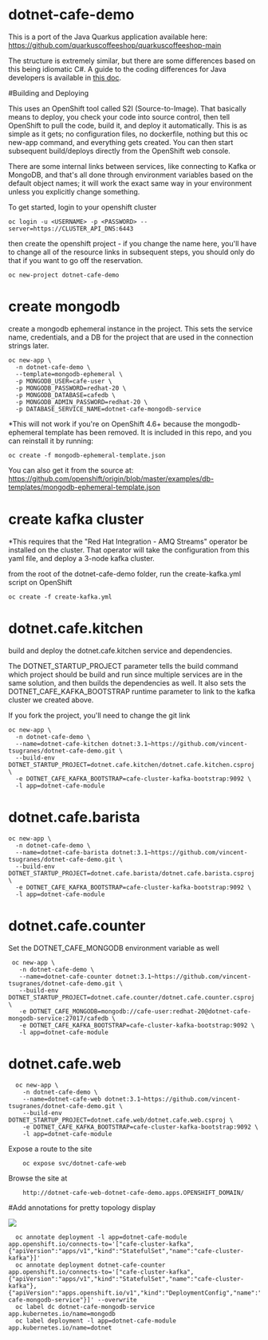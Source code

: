 # dotnet-cafe-demo

This is a port of the Java Quarkus application available here:
https://github.com/quarkuscoffeeshop/quarkuscoffeeshop-main

The structure is extremely similar, but there are some differences based on this being idiomatic C#. A guide to the coding differences for Java developers is available in [this doc](JAVA.md).


#Building and Deploying

This uses an OpenShift tool called S2I (Source-to-Image). That basically means to deploy, you check your code into source control, then tell OpenShift to pull the code, build it, and deploy it automatically. This is as simple as it gets; no configuration files, no dockerfile, nothing but this oc new-app command, and everything gets created. You can then start subsequent build/deploys directly from the OpenShift web console.

There are some internal links between services, like connecting to Kafka or MongoDB, and that's all done through environment variables based on the default object names; it will work the exact same way in your environment unless you explicitly change something.



To get started, login to your openshift cluster

    oc login -u <USERNAME> -p <PASSWORD> --server=https://CLUSTER_API_DNS:6443

then create the openshift project - if you change the name here, you'll have to change all of the resource links in subsequent steps, you should only do that if you want to go off the reservation.
    
    oc new-project dotnet-cafe-demo

# create mongodb
create a mongodb ephemeral instance in the project. This sets the service name, credentials, and a DB for the project that are used in the connection strings later.

    oc new-app \
      -n dotnet-cafe-demo \
      --template=mongodb-ephemeral \
      -p MONGODB_USER=cafe-user \
      -p MONGODB_PASSWORD=redhat-20 \
      -p MONGODB_DATABASE=cafedb \
      -p MONGODB_ADMIN_PASSWORD=redhat-20 \
      -p DATABASE_SERVICE_NAME=dotnet-cafe-mongodb-service


*This will not work if you're on OpenShift 4.6+ because the mongodb-ephemeral template has been removed. It is included in this repo, and you can reinstall it by running:

    oc create -f mongodb-ephemeral-template.json

You can also get it from the source at: https://github.com/openshift/origin/blob/master/examples/db-templates/mongodb-ephemeral-template.json

    
# create kafka cluster
*This requires that the "Red Hat Integration - AMQ Streams" operator be installed on the cluster. That operator will take the configuration from this yaml file, and deploy a 3-node kafka cluster.

from the root of the dotnet-cafe-demo folder, run the create-kafka.yml script on OpenShift

    oc create -f create-kafka.yml

# dotnet.cafe.kitchen
build and deploy the dotnet.cafe.kitchen service and dependencies. 

The DOTNET_STARTUP_PROJECT parameter tells the build command which project should be build and run since multiple services are in the same solution, and then builds the dependencies as well. It also sets the DOTNET_CAFE_KAFKA_BOOTSTRAP runtime parameter to link to the kafka cluster we created above.

If you fork the project, you'll need to change the git link

    oc new-app \
      -n dotnet-cafe-demo \
      --name=dotnet-cafe-kitchen dotnet:3.1~https://github.com/vincent-tsugranes/dotnet-cafe-demo.git \
      --build-env DOTNET_STARTUP_PROJECT=dotnet.cafe.kitchen/dotnet.cafe.kitchen.csproj \
      -e DOTNET_CAFE_KAFKA_BOOTSTRAP=cafe-cluster-kafka-bootstrap:9092 \
      -l app=dotnet-cafe-module
 

# dotnet.cafe.barista

    oc new-app \
      -n dotnet-cafe-demo \
      --name=dotnet-cafe-barista dotnet:3.1~https://github.com/vincent-tsugranes/dotnet-cafe-demo.git \
      --build-env DOTNET_STARTUP_PROJECT=dotnet.cafe.barista/dotnet.cafe.barista.csproj \
      -e DOTNET_CAFE_KAFKA_BOOTSTRAP=cafe-cluster-kafka-bootstrap:9092 \
      -l app=dotnet-cafe-module
      
  
 # dotnet.cafe.counter 
 Set the DOTNET_CAFE_MONGODB environment variable as well
 
     oc new-app \
       -n dotnet-cafe-demo \
       --name=dotnet-cafe-counter dotnet:3.1~https://github.com/vincent-tsugranes/dotnet-cafe-demo.git \
       --build-env DOTNET_STARTUP_PROJECT=dotnet.cafe.counter/dotnet.cafe.counter.csproj \
       -e DOTNET_CAFE_MONGODB=mongodb://cafe-user:redhat-20@dotnet-cafe-mongodb-service:27017/cafedb \
       -e DOTNET_CAFE_KAFKA_BOOTSTRAP=cafe-cluster-kafka-bootstrap:9092 \
       -l app=dotnet-cafe-module
       
       
  # dotnet.cafe.web 
  
      oc new-app \
        -n dotnet-cafe-demo \
        --name=dotnet-cafe-web dotnet:3.1~https://github.com/vincent-tsugranes/dotnet-cafe-demo.git \
        --build-env DOTNET_STARTUP_PROJECT=dotnet.cafe.web/dotnet.cafe.web.csproj \
        -e DOTNET_CAFE_KAFKA_BOOTSTRAP=cafe-cluster-kafka-bootstrap:9092 \
        -l app=dotnet-cafe-module
  
  
  Expose a route to the site
        
        oc expose svc/dotnet-cafe-web
  
  Browse the site at
  
        http://dotnet-cafe-web-dotnet-cafe-demo.apps.OPENSHIFT_DOMAIN/
                  
                  
  #Add annotations for pretty topology display
  
  <img src="https://github.com/vincent-tsugranes/dotnet-cafe-demo/blob/master/support/images/dotnet-cafe-topology.png?raw=true"></img>
   
      oc annotate deployment -l app=dotnet-cafe-module app.openshift.io/connects-to='["cafe-cluster-kafka",{"apiVersion":"apps/v1","kind":"StatefulSet","name":"cafe-cluster-kafka"}]'
      oc annotate deployment dotnet-cafe-counter app.openshift.io/connects-to='["cafe-cluster-kafka",{"apiVersion":"apps/v1","kind":"StatefulSet","name":"cafe-cluster-kafka"},{"apiVersion":"apps.openshift.io/v1","kind":"DeploymentConfig","name":"dotnet-cafe-mongodb-service"}]' --overwrite
      oc label dc dotnet-cafe-mongodb-service app.kubernetes.io/name=mongodb
      oc label deployment -l app=dotnet-cafe-module app.kubernetes.io/name=dotnet
      
   